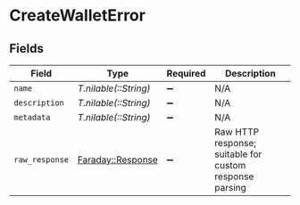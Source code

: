 # CreateWalletError


## Fields

| Field                                                                       | Type                                                                        | Required                                                                    | Description                                                                 |
| --------------------------------------------------------------------------- | --------------------------------------------------------------------------- | --------------------------------------------------------------------------- | --------------------------------------------------------------------------- |
| `name`                                                                      | *T.nilable(::String)*                                                       | :heavy_minus_sign:                                                          | N/A                                                                         |
| `description`                                                               | *T.nilable(::String)*                                                       | :heavy_minus_sign:                                                          | N/A                                                                         |
| `metadata`                                                                  | *T.nilable(::String)*                                                       | :heavy_minus_sign:                                                          | N/A                                                                         |
| `raw_response`                                                              | [Faraday::Response](https://www.rubydoc.info/gems/faraday/Faraday/Response) | :heavy_minus_sign:                                                          | Raw HTTP response; suitable for custom response parsing                     |
